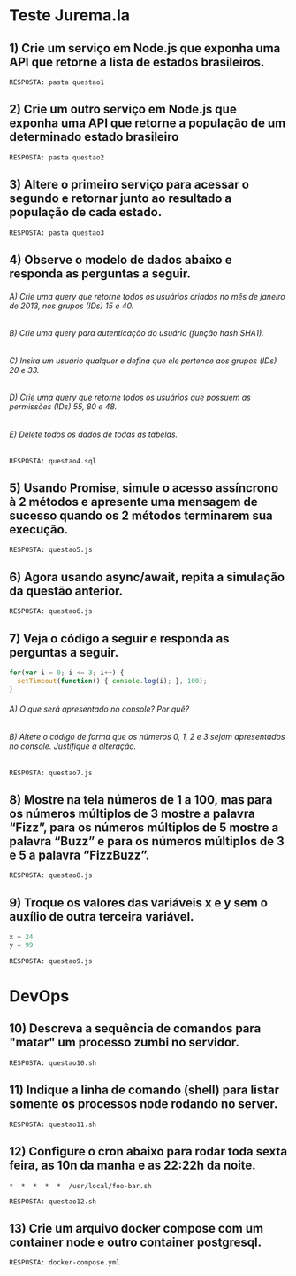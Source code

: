 # Teste Jurema.la


## 1) Crie um serviço em Node.js que exponha uma API que retorne a lista de estados brasileiros.

`RESPOSTA: pasta questao1`


## 2) Crie um outro serviço em Node.js que exponha uma API que retorne a população de um determinado estado brasileiro

`RESPOSTA: pasta questao2`


## 3) Altere o primeiro serviço para acessar o segundo e retornar junto ao resultado a população de cada estado.

`RESPOSTA: pasta questao3`


## 4) Observe o modelo de dados abaixo e responda as perguntas a seguir.
###### A) Crie uma query que retorne todos os usuários criados no mês de janeiro de 2013, nos grupos (IDs) 15 e 40.

###### B) Crie uma query para autenticação do usuário (função hash SHA1).
	
###### C) Insira um usuário qualquer e defina que ele pertence aos grupos (IDs) 20 e 33.

###### D) Crie uma query que retorne todos os usuários que possuem as permissões (IDs) 55, 80 e 48.

###### E) Delete todos os dados de todas as tabelas.

`RESPOSTA: questao4.sql`

## 5) Usando Promise, simule o acesso assíncrono à 2 métodos e apresente uma mensagem de sucesso quando os 2 métodos terminarem sua execução.

`RESPOSTA: questao5.js`

## 6) Agora usando async/await, repita a simulação da questão anterior.

`RESPOSTA: questao6.js`

## 7) Veja o código a seguir e responda as perguntas a seguir.
```javascript
for(var i = 0; i <= 3; i++) {
  setTimeout(function() { console.log(i); }, 100);
}
```
###### A) O que será apresentado no console? Por quê?
###### B) Altere o código de forma que os números 0, 1, 2 e 3 sejam apresentados no console. Justifique a alteração.

`RESPOSTA: questao7.js`

## 8) Mostre na tela números de 1 a 100, mas para os números múltiplos de 3 mostre a palavra “Fizz”, para os números múltiplos de 5 mostre a palavra “Buzz” e para os números múltiplos de 3 e 5 a palavra “FizzBuzz”.

`RESPOSTA: questao8.js`

## 9) Troque os valores das variáveis x e y sem o auxílio de outra terceira variável.
```javascript
x = 24
y = 99
```

`RESPOSTA: questao9.js`

# DevOps

## 10) Descreva a sequência de comandos para "matar" um processo zumbi no servidor.

`RESPOSTA: questao10.sh`

## 11) Indique a linha de comando (shell) para listar somente os processos node rodando no server.

`RESPOSTA: questao11.sh`

## 12) Configure o cron abaixo para rodar toda sexta feira, as 10n da manha e as 22:22h da noite.
```shell
*  *  *  *  *  /usr/local/foo-bar.sh
```

`RESPOSTA: questao12.sh`

## 13) Crie um arquivo docker compose com um container node e outro container postgresql.

`RESPOSTA: docker-compose.yml`

